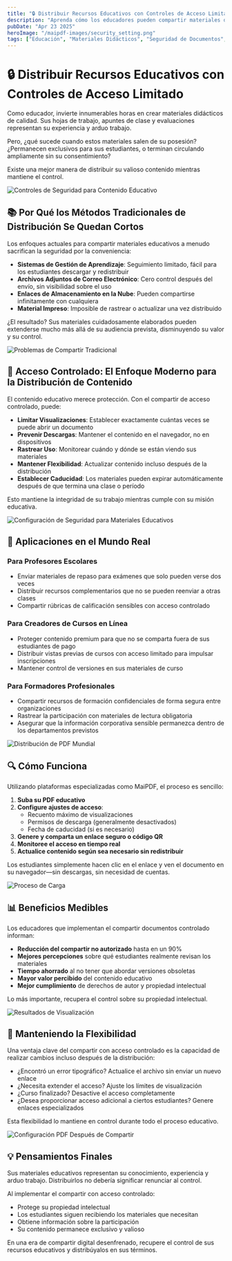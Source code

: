 ```yaml
---
title: "🔒 Distribuir Recursos Educativos con Controles de Acceso Limitado"
description: "Aprenda cómo los educadores pueden compartir materiales didácticos de forma segura mientras mantienen el control sobre quién los ve, cuántas veces y por cuánto tiempo."
pubDate: "Apr 23 2025"
heroImage: "/maipdf-images/security_setting.png"
tags: ["Educación", "Materiales Didácticos", "Seguridad de Documentos", "Educación Digital"]
---
```


# 🔒 Distribuir Recursos Educativos con Controles de Acceso Limitado

<div class="intro-panel">
  <p>Como educador, invierte innumerables horas en crear materiales didácticos de calidad. Sus hojas de trabajo, apuntes de clase y evaluaciones representan su experiencia y arduo trabajo.</p>
  <p>Pero, ¿qué sucede cuando estos materiales salen de su posesión? ¿Permanecen exclusivos para sus estudiantes, o terminan circulando ampliamente sin su consentimiento?</p>
  <p>Existe una mejor manera de distribuir su valioso contenido mientras mantiene el control.</p>
</div>

![Controles de Seguridad para Contenido Educativo](/maipdf-images/security_level_in_pdf_setting.png)

## 📚 Por Qué los Métodos Tradicionales de Distribución Se Quedan Cortos

Los enfoques actuales para compartir materiales educativos a menudo sacrifican la seguridad por la conveniencia:

- **Sistemas de Gestión de Aprendizaje**: Seguimiento limitado, fácil para los estudiantes descargar y redistribuir
- **Archivos Adjuntos de Correo Electrónico**: Cero control después del envío, sin visibilidad sobre el uso
- **Enlaces de Almacenamiento en la Nube**: Pueden compartirse infinitamente con cualquiera
- **Material Impreso**: Imposible de rastrear o actualizar una vez distribuido

¿El resultado? Sus materiales cuidadosamente elaborados pueden extenderse mucho más allá de su audiencia prevista, disminuyendo su valor y su control.

![Problemas de Compartir Tradicional](/maipdf-images/send_pdf_link_on_instant_mesenger.png)

## 🔐 Acceso Controlado: El Enfoque Moderno para la Distribución de Contenido

El contenido educativo merece protección. Con el compartir de acceso controlado, puede:

- **Limitar Visualizaciones**: Establecer exactamente cuántas veces se puede abrir un documento
- **Prevenir Descargas**: Mantener el contenido en el navegador, no en dispositivos
- **Rastrear Uso**: Monitorear cuándo y dónde se están viendo sus materiales
- **Mantener Flexibilidad**: Actualizar contenido incluso después de la distribución
- **Establecer Caducidad**: Los materiales pueden expirar automáticamente después de que termina una clase o período

Esto mantiene la integridad de su trabajo mientras cumple con su misión educativa.

![Configuración de Seguridad para Materiales Educativos](/maipdf-images/security_setting.png)

## 📝 Aplicaciones en el Mundo Real

### Para Profesores Escolares
- Enviar materiales de repaso para exámenes que solo pueden verse dos veces
- Distribuir recursos complementarios que no se pueden reenviar a otras clases
- Compartir rúbricas de calificación sensibles con acceso controlado

### Para Creadores de Cursos en Línea
- Proteger contenido premium para que no se comparta fuera de sus estudiantes de pago
- Distribuir vistas previas de cursos con acceso limitado para impulsar inscripciones
- Mantener control de versiones en sus materiales de curso

### Para Formadores Profesionales
- Compartir recursos de formación confidenciales de forma segura entre organizaciones
- Rastrear la participación con materiales de lectura obligatoria
- Asegurar que la información corporativa sensible permanezca dentro de los departamentos previstos

![Distribución de PDF Mundial](/maipdf-images/share_pdf_wordwide.png)

## 🔍 Cómo Funciona

Utilizando plataformas especializadas como MaiPDF, el proceso es sencillo:

1. **Suba su PDF educativo**
2. **Configure ajustes de acceso**:
   - Recuento máximo de visualizaciones
   - Permisos de descarga (generalmente desactivados)
   - Fecha de caducidad (si es necesario)
3. **Genere y comparta un enlace seguro o código QR**
4. **Monitoree el acceso en tiempo real**
5. **Actualice contenido según sea necesario sin redistribuir**

Los estudiantes simplemente hacen clic en el enlace y ven el documento en su navegador—sin descargas, sin necesidad de cuentas.

![Proceso de Carga](/maipdf-images/upload_section.png)

## 📊 Beneficios Medibles

Los educadores que implementan el compartir documentos controlado informan:

- **Reducción del compartir no autorizado** hasta en un 90%
- **Mejores percepciones** sobre qué estudiantes realmente revisan los materiales
- **Tiempo ahorrado** al no tener que abordar versiones obsoletas
- **Mayor valor percibido** del contenido educativo
- **Mejor cumplimiento** de derechos de autor y propiedad intelectual

Lo más importante, recupera el control sobre su propiedad intelectual.

![Resultados de Visualización](/maipdf-images/check_pdf_open_result.png)

## 🔄 Manteniendo la Flexibilidad

Una ventaja clave del compartir con acceso controlado es la capacidad de realizar cambios incluso después de la distribución:

- ¿Encontró un error tipográfico? Actualice el archivo sin enviar un nuevo enlace
- ¿Necesita extender el acceso? Ajuste los límites de visualización
- ¿Curso finalizado? Desactive el acceso completamente
- ¿Desea proporcionar acceso adicional a ciertos estudiantes? Genere enlaces especializados

Esta flexibilidad lo mantiene en control durante todo el proceso educativo.

![Configuración PDF Después de Compartir](/maipdf-images/pdf_change_setting_after_sent.png)

## 💡 Pensamientos Finales

Sus materiales educativos representan su conocimiento, experiencia y arduo trabajo. Distribuirlos no debería significar renunciar al control.

Al implementar el compartir con acceso controlado:

- Protege su propiedad intelectual
- Los estudiantes siguen recibiendo los materiales que necesitan
- Obtiene información sobre la participación
- Su contenido permanece exclusivo y valioso

En una era de compartir digital desenfrenado, recupere el control de sus recursos educativos y distribúyalos en sus términos.